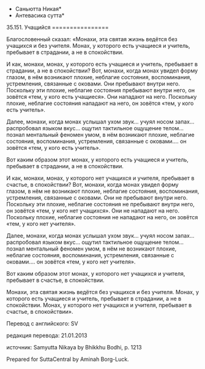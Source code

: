 * Саньютта Никая*
* Антевасика сутта*

35\.151\. Учащийся
\=\=\=\=\=\=\=\=\=\=\=\=\=\=\=\=

Благословенный сказал: «Монахи, эта святая жизнь ведётся без учащихся и без учителя\. Монах, у которого есть учащиеся и учитель, пребывает в страдании, а не в спокойствии\.

И как, монахи, монах, у которого есть учащиеся и учитель, пребывает в страдании, а не в спокойствии? Вот, монахи, когда монах увидел форму глазом, в нём возникают плохие, неблагие состояния, воспоминания, устремления, связанные с оковами\. Они пребывают внутри него\. Поскольку эти плохие, неблагие состояния пребывают внутри него, он зовётся «тем, у кого есть учащиеся»\. Они нападают на него\. Поскольку плохие, неблагие состояния нападают на него, он зовётся «тем, у кого есть учитель»\.

Далее, монахи, когда монах услышал ухом звук… учуял носом запах… распробовал языком вкус… ощутил тактильное ощущение телом… познал ментальный феномен умом, в нём возникают плохие, неблагие состояния, воспоминания, устремления, связанные с оковами…\. он зовётся «тем, у кого есть учитель»\.

Вот каким образом этот монах, у которого есть учащиеся и учитель, пребывает в страдании, а не в спокойствии\.

И как, монахи, монах, у которого нет учащихся и учителя, пребывает в счастье, в спокойствии? Вот, монахи, когда монах увидел форму глазом, в нём не возникают плохие, неблагие состояния, воспоминания, устремления, связанные с оковами\. Они не пребывают внутри него\. Поскольку эти плохие, неблагие состояния не пребывают внутри него, он зовётся «тем, у кого нет учащихся»\. Они не нападают на него\. Поскольку плохие, неблагие состояния не нападают на него, он зовётся «тем, у кого нет учителя»\.

Далее, монахи, когда монах услышал ухом звук… учуял носом запах… распробовал языком вкус… ощутил тактильное ощущение телом… познал ментальный феномен умом, в нём не возникают плохие, неблагие состояния, воспоминания, устремления, связанные с оковами…\. он зовётся «тем, у кого нет учителя»\.

Вот каким образом этот монах, у которого нет учащихся и учителя, пребывает в счастье, в спокойствии\.

Монахи, эта святая жизнь ведётся без учащихся и без учителя\. Монах, у которого есть учащиеся и учитель, пребывает в страдании, а не в спокойствии\. Монах, у которого нет учащихся и учителя, пребывает в счастье, в спокойствии»\.

Перевод с английского: SV

редакция перевода: 21\.01\.2013

источник: Samyutta Nikaya by Bhikkhu Bodhi, p\. 1213

Prepared for SuttaCentral by Aminah Borg\-Luck\.